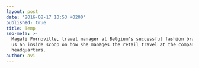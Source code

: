 ```yaml
---
layout: post
date: '2016-08-17 10:53 +0200'
published: true
title: Temp
seo-meta: >-
  Magali Fornoville, travel manager at Belgium's successful fashion brand gives
  us an inside scoop on how she manages the retail travel at the company's
  headquarters.
author: avi
---
```

